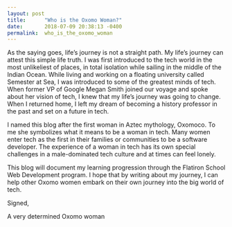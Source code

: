```yaml
---
layout: post
title:      "Who is the Oxomo Woman?"
date:       2018-07-09 20:38:13 -0400
permalink:  who_is_the_oxomo_woman
---
```



As the saying goes, life’s journey is not a straight path. My life’s journey can attest this simple life truth. I was first introduced to the tech world in the most unlikeliest of places, in total isolation while sailing in the middle of the Indian Ocean. While living and working on a floating university called Semester at Sea, I was introduced to some of the greatest minds of tech. When former VP of Google Megan Smith joined our voyage and spoke about her vision of tech, I knew that my life’s journey was going to change. When I returned home, I left my dream of becoming a history professor in the past and set on a future in tech. 

I named this blog after the first woman in Aztec mythology, Oxomoco. To me she symbolizes what it means to be a woman in tech. Many women enter tech as the first in their families or communities to be a software developer. The experience of a woman in tech has its own special challenges in a male-dominated tech culture and at times can feel lonely.

This blog will document my learning progression through the Flatiron School Web Development program. I hope that by writing about my journey, I can help other Oxomo women embark on their own journey into the big world of tech. 


Signed,

A very determined Oxomo woman


